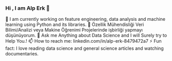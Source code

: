 
### Hi , I am Alp Erk 👋
🌱 I am currently working on feature engineering, data analysis and machine learning using Python and its libraries.
👯 Özellik Mühendisliği Veri Bilimi/Analizi veya Makine Öğrenimi Projelerinde işbirliği yapmayı düşünüyorum.
💬 Ask me Anything about Data Science and I will Surely try to Help You.!
📫 How to reach me: linkedin.com/in/alp-erk-8479472a7
⚡ Fun fact: I love reading data science and general science articles and watching documentaries.

